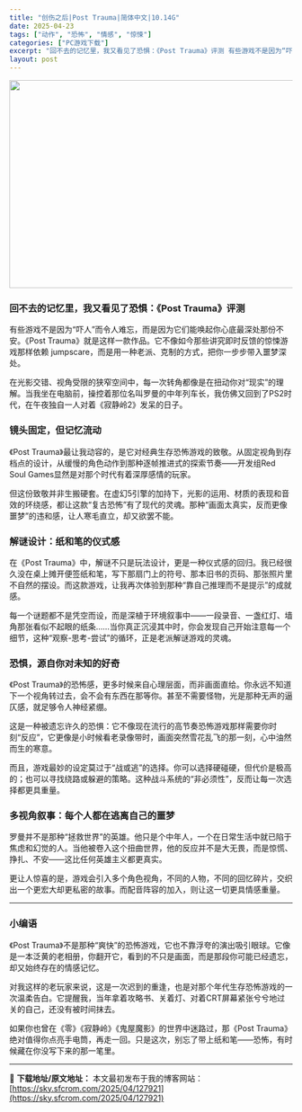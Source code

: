 ```yaml
---
title: "创伤之后|Post Trauma|简体中文|10.14G"
date: 2025-04-23
tags: ["动作", "恐怖", "情感", "惊悚"]
categories: ["PC游戏下载"]
excerpt: "回不去的记忆里，我又看见了恐惧：《Post Trauma》评测 有些游戏不是因为“吓人”而令人难忘，而是因为它们能唤起你心底最深处那份不安。《Post Trauma》就是这样一款作品。它不像如今那些讲究即时反馈的惊悚游戏那样依赖 jumpscare，而是用一种老派、克制的方式，把你一步步带入噩梦深处&hellip;"
layout: post
---
```


<img class="aligncenter size-full wp-image-127922" src="https://sky.sfcrom.com/wp-content/uploads/2025/04/2025042301074627.webp" alt="" width="660" height="370" />
<h3>回不去的记忆里，我又看见了恐惧：《Post Trauma》评测</h3>
有些游戏不是因为“吓人”而令人难忘，而是因为它们能唤起你心底最深处那份不安。《Post Trauma》就是这样一款作品。它不像如今那些讲究即时反馈的惊悚游戏那样依赖 jumpscare，而是用一种老派、克制的方式，把你一步步带入噩梦深处。

在光影交错、视角受限的狭窄空间中，每一次转角都像是在扭动你对“现实”的理解。当我坐在电脑前，操控着那位名叫罗曼的中年列车长，我仿佛又回到了PS2时代，在午夜独自一人对着《寂静岭2》发呆的日子。
<h3>镜头固定，但记忆流动</h3>
《Post Trauma》最让我动容的，是它对经典生存恐怖游戏的致敬。从固定视角到存档点的设计，从缓慢的角色动作到那种逐帧推进式的探索节奏——开发组Red Soul Games显然是对那个时代有着深厚感情的玩家。

但这份致敬并非生搬硬套。在虚幻5引擎的加持下，光影的运用、材质的表现和音效的环绕感，都让这款“复古恐怖”有了现代的灵魂。那种“画面太真实，反而更像噩梦”的违和感，让人寒毛直立，却又欲罢不能。
<h3>解谜设计：纸和笔的仪式感</h3>
在《Post Trauma》中，解谜不只是玩法设计，更是一种仪式感的回归。我已经很久没在桌上摊开便签纸和笔，写下那扇门上的符号、那本旧书的页码、那张照片里不自然的摆设。而这款游戏，让我再次体验到那种“靠自己推理而不是提示”的成就感。

每一个谜题都不是凭空而设，而是深植于环境叙事中——一段录音、一盏红灯、墙角那张看似不起眼的纸条……当你真正沉浸其中时，你会发现自己开始注意每一个细节，这种“观察-思考-尝试”的循环，正是老派解谜游戏的灵魂。
<h3>恐惧，源自你对未知的好奇</h3>
《Post Trauma》的恐怖感，更多时候来自心理层面，而非画面直给。你永远不知道下一个视角转过去，会不会有东西在那等你。甚至不需要怪物，光是那种无声的逼仄感，就足够令人神经紧绷。

这是一种被遗忘许久的恐惧：它不像现在流行的高节奏恐怖游戏那样需要你时刻“反应”，它更像是小时候看老录像带时，画面突然雪花乱飞的那一刻，心中油然而生的寒意。

而且，游戏最妙的设定莫过于“战或逃”的选择。你可以选择硬碰硬，但代价是极高的；也可以寻找绕路或躲避的策略。这种战斗系统的“非必须性”，反而让每一次选择都更具重量。
<h3>多视角叙事：每个人都在逃离自己的噩梦</h3>
罗曼并不是那种“拯救世界”的英雄。他只是个中年人，一个在日常生活中就已陷于焦虑和幻觉的人。当他被卷入这个扭曲世界，他的反应并不是大无畏，而是惊慌、挣扎、不安——这比任何英雄主义都更真实。

更让人惊喜的是，游戏会引入多个角色视角，不同的人物，不同的回忆碎片，交织出一个更宏大却更私密的故事。而配音阵容的加入，则让这一切更具情感重量。

<hr />

<h3>小编语</h3>
《Post Trauma》不是那种“爽快”的恐怖游戏，它也不靠浮夸的演出吸引眼球。它像是一本泛黄的老相册，你翻开它，看到的不只是画面，而是那段你可能已经遗忘，却又始终存在的情感记忆。

对我这样的老玩家来说，这是一次迟到的重逢，也是对那个年代生存恐怖游戏的一次温柔告白。它提醒我，当年拿着攻略书、关着灯、对着CRT屏幕紧张兮兮地过关的自己，还没有被时间抹去。

如果你也曾在《零》《寂静岭》《鬼屋魔影》的世界中迷路过，那《Post Trauma》绝对值得你点亮手电筒，再走一回。只是这次，别忘了带上纸和笔——恐怖，有时候藏在你没写下来的那一笔里。

---
📖 **下载地址/原文地址：** 本文最初发布于我的博客网站：[https://sky.sfcrom.com/2025/04/127921](https://sky.sfcrom.com/2025/04/127921)
